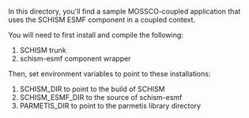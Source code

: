 In this directory, you'll find a sample MOSSCO-coupled application that uses the 
SCHISM ESMF component in a coupled context.

You will need to first install and compile the following:
1) SCHISM trunk
3) schism-esmf component wrapper

Then, set environment variables to point to these installations:

1) SCHISM_DIR to point to the build of SCHISM
2) SCHISM_ESMF_DIR to the source of schism-esmf
3) PARMETIS_DIR to point to the parmetis library directory

